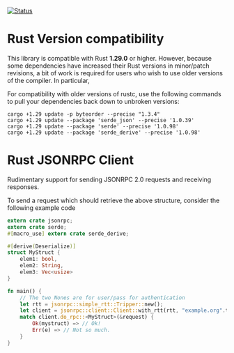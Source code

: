 [![Status](https://travis-ci.org/apoelstra/rust-jsonrpc.png?branch=master)](https://travis-ci.org/apoelstra/rust-jsonrpc)

# Rust Version compatibility

This library is compatible with Rust **1.29.0** or higher. However, because some
dependencies have increased their Rust versions in minor/patch revisions, a bit
of work is required for users who wish to use older versions of the compiler.
In particular,

For compatibility with older versions of rustc, use the following commands to
pull your dependencies back down to unbroken versions:
```
cargo +1.29 update -p byteorder --precise "1.3.4"
cargo +1.29 update --package 'serde_json' --precise '1.0.39'
cargo +1.29 update --package 'serde' --precise '1.0.98'
cargo +1.29 update --package 'serde_derive' --precise '1.0.98'
```

# Rust JSONRPC Client

Rudimentary support for sending JSONRPC 2.0 requests and receiving responses.

To send a request which should retrieve the above structure, consider the following
example code

```rust
extern crate jsonrpc;
extern crate serde;
#[macro_use] extern crate serde_derive;

#[derive(Deserialize)]
struct MyStruct {
    elem1: bool,
    elem2: String,
    elem3: Vec<usize>
}

fn main() {
    // The two Nones are for user/pass for authentication
    let rtt = jsonrpc::simple_rtt::Tripper::new();
    let client = jsonrpc::client::Client::with_rtt(rtt, "example.org".to_owned(), None, None);
    match client.do_rpc::<MyStruct>(&request) {
        Ok(mystruct) => // Ok!
        Err(e) => // Not so much.
    }
}

```

